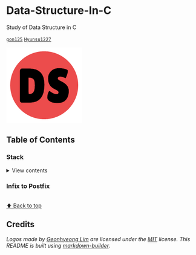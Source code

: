 # Data-Structure-In-C
Study of Data Structure in C

[`gon125`](https://github.com/gon125) [`Hyunsu1227`](https://github.com/Hyunsu1227)

[![Logo](/logo.png)](https://github.com/gon125/Data-Structure-In-C/)

## Table of Contents

### Stack

<details>
<summary>View contents</summary>

* [`Infix to Postfix`](#infix-to-postfix)

</details>

### Infix to Postfix

<br>[⬆ Back to top](#Table-of-contents)

## Credits

*Logos made by [Geonhyeong Lim](https://github.com/gon125) are licensed under the [MIT](https://opensource.org/licenses/MIT) license.*
*This README is built using [markdown-builder](https://github.com/30-seconds/markdown-builder).*
